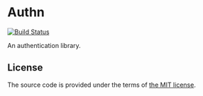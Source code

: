 # Authn

[![Build Status][travis-img]][travis]

An authentication library.



## License

The source code is provided under the terms of [the MIT license][license].

[license]:http://www.opensource.org/licenses/MIT
[travis]:https://travis-ci.com/netology-group/svc-authn-rs?branch=master
[travis-img]:https://travis-ci.com/netology-group/svc-authn-rs.png?branch=master
